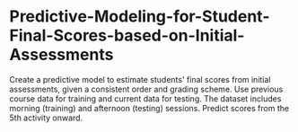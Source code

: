 # Predictive-Modeling-for-Student-Final-Scores-based-on-Initial-Assessments
Create a predictive model to estimate students' final scores from initial assessments, given a consistent order and grading scheme. Use previous course data for training and current data for testing. The dataset includes morning (training) and afternoon (testing) sessions. Predict scores from the 5th activity onward.
